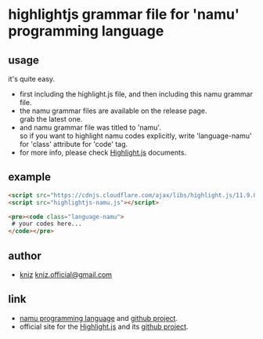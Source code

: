 # highlightjs grammar file for 'namu' programming language
## usage
it's quite easy.<br/>

* first including the highlight.js file, and then including this namu grammar file.</br>
* the namu grammar files are available on the release page.<br/>
  grab the latest one.
* and namu grammar file was titled to 'namu'.<br/>
  so if you want to highlight namu codes explicitly, write 'language-namu' for 'class' attribute for 'code' tag.
* for more info, please check [Highlight.js](https://highlightjs.org/#usage) documents.

## example
```html
<script src="https://cdnjs.cloudflare.com/ajax/libs/highlight.js/11.9.0/highlight.min.js"></script>
<script src="highlightjs-namu.js"></script>

<pre><code class="language-namu">
 # your codes here...
</code></pre>
```

## author
* [kniz](https://github.com/kniz) <kniz.official@gmail.com>

## link
* [namu programming language](https://namu.codes) and [github project](https://github.com/namulang/namu).
* official site for the [Highlight.js](https://highlightjs.org) and its [github project](https://github.com/highlightjs/highlight.js).

